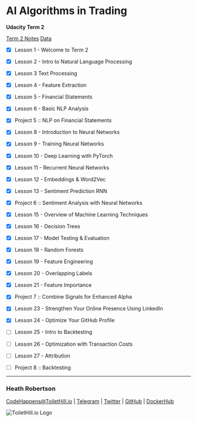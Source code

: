 # AI Algorithms in Trading
**Udacity Term 2**

[Term 2 Notes](./term_2_notes.ipynb)
[Data](./DATA.ipynb)

- [x] Lesson 1 - Welcome to Term 2
- [x] Lesson 2 - Intro to Natural Language Processing
- [x] Lesson 3 Text Processing
- [x] Lesson 4 - Feature Extraction
- [x] Lesson 5 - Financial Statements
- [x] Lesson 6 - Basic NLP Analysis
- [x] Project 5 :: NLP on Financial Statements
- [x] Lesson 8 - Introduction to Neural Networks
- [x] Lesson 9 - Training Neural Networks
- [x] Lesson 10 - Deep Learning with PyTorch
- [x] Lesson 11 - Recurrent Neural Networks
- [x] Lesson 12 - Embeddings & Word2Vec
- [x] Lesson 13 - Sentiment Prediction RNN
- [x] Project 6 :: Sentiment Analysis with Neural Networks
- [x] Lesson 15 - Overview of Machine Learning Techniques
- [x] Lesson 16 - Decision Trees
- [x] Lesson 17 - Model Testing & Evaluation
- [x] Lesson 18 - Random Forests
- [x] Lesson 19 - Feature Engineering
- [x] Lesson 20 - Overlapping Labels 
- [x] Lesson 21 - Feature Importance
- [x] Project 7 :: Combine Signals for Enhanced Alpha
- [x] Lesson 23 - Strengthen Your Online Presence Using LinkedIn
- [x] Lesson 24 - Optimize Your GitHub Profile
- [ ] Lesson 25 - Intro to Backtesting
- [ ] Lesson 26 - Optimization with Transaction Costs
- [ ] Lesson 27 - Attribution
- [ ] Project 8 :: Backtesting


___
### Heath Robertson
[CodeHappens@ToiletHill.io](mailto:CodeHappens@ToiletHill.io?subject=[GitHub]%20Repo) | [Telegram](http://t.me/heathdrobertson) | [Twitter](https://twitter.com/heathdrobertson) | [GitHub](https://github.com/heathdrobertson) | [DockerHub](https://hub.docker.com/u/heathdrobertson)


![ToiletHill.io Logo](https://heathdrobertson.github.io/images/logo/ToiletHill.png)

